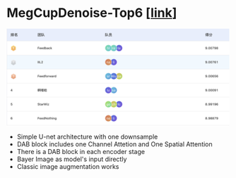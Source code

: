 # MegCupDenoise-Top6 [[link](https://studio.brainpp.com/competition/5?name=2022%20MegCup%20%E7%82%BC%E4%B8%B9%E5%A4%A7%E8%B5%9B&tab=rank)]
![rank](image/rank.png)
+ Simple U-net architecture with one downsample
+ DAB block includes one Channel Attetion and One Spatial Attention
+ There is a DAB block in each encoder stage
+ Bayer Image as model's input directly
+ Classic image augmentation works
